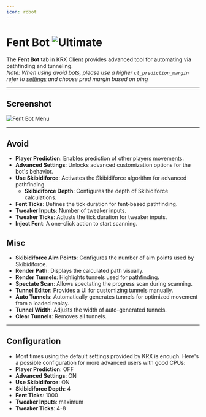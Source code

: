 ```yaml
---
icon: robot
---
```


# Fent Bot ![Ultimate](https://img.shields.io/badge/Ultimate-%23f76d6d?style=flat-square)
The **Fent Bot** tab in KRX Client provides advanced tool for automating via pathfinding and tunneling.  
*Note: When using avoid bots, please use a higher `cl_prediction_margin` refer to [settings](./settings.md) and choose pred margin based on ping*

---

## **Screenshot**
![Fent Bot Menu](https://raw.githubusercontent.com/Krixx1337/krxclient-docs/refs/heads/main/images/fentbot-menu.png)

---

## **Avoid**
- **Player Prediction**: Enables prediction of other players movements.
- **Advanced Settings**: Unlocks advanced customization options for the bot's behavior.
- **Use Skibidiforce**: Activates the Skibidiforce algorithm for advanced pathfinding.
  - **Skibidiforce Depth**: Configures the depth of Skibidiforce calculations.
- **Fent Ticks**: Defines the tick duration for fent-based pathfinding.
- **Tweaker Inputs**: Number of tweaker inputs.
- **Tweaker Ticks**: Adjusts the tick duration for tweaker inputs.
- **Inject Fent**: A one-click action to start scanning.  

## **Misc**
- **Skibidiforce Aim Points**: Configures the number of aim points used by Skibidiforce.
- **Render Path**: Displays the calculated path visually.
- **Render Tunnels**: Highlights tunnels used for pathfinding.
- **Spectate Scan**: Allows spectating the progress scan during scanning.  
- **Tunnel Editor**: Provides a UI for customizing tunnels manually.
- **Auto Tunnels**: Automatically generates tunnels for optimized movement from a loaded replay.
- **Tunnel Width**: Adjusts the width of auto-generated tunnels.
- **Clear Tunnels**: Removes all tunnels.

---

## **Configuration**
- Most times using the default settings provided by KRX is enough. Here's a possible configuration for more advanced users with good CPUs:
- **Player Prediction**: OFF
- **Advanced Settings**: ON
- **Use Skibidiforce**: ON
- **Skibidiforce Depth**: 4
- **Fent Ticks**: 1000
- **Tweaker Inputs**: maximum
- **Tweaker Ticks**: 4-8
